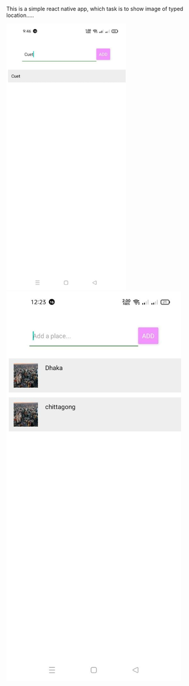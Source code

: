 <html>

<p>This is a simple react native app, which task is to show image of typed location.....</p>
<img src="./assets/dmeo.jpg" height="700px">

<img src="./assets/demo.jpg">

</html>
